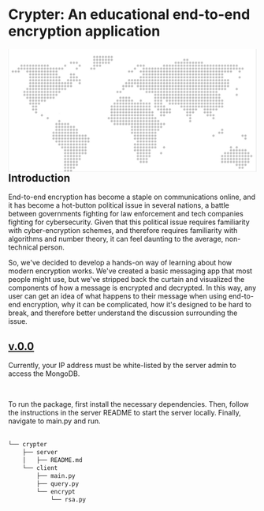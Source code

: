 <h1> Crypter: An educational end-to-end encryption application </h1>
<img src="./doc/Screen%20Shot%202021-03-10%20at%204.52.36%20PM.png"
     alt="Not sure what the map has to do with it tbh...but it looks cool"
     style="float: left; margin-right: 10px;" />

<br>
<h2> Introduction </h2>
<p> End-to-end encryption has become a staple on communications online, and it has become a hot-button political issue in several nations, a battle between governments fighting for law enforcement and tech companies fighting for cybersecurity. Given that this political issue requires familiarity with cyber-encryption schemes, and therefore requires familiarity with algorithms and number theory, it can feel daunting to the average, non-technical person.</p> 
<p> So, we've decided to develop a hands-on way of learning about how modern encryption works. We've created a basic messaging app that most people might use, but we've stripped back the curtain and visualized the components of how a message is encrypted and decrypted. In this way, any user can get an idea of what happens to their message when using end-to-end encryption, why it can be complicated, how it's designed to be hard to break, and therefore better understand the discussion surrounding the issue.</p>

<h2> <u> v.0.0 </u> </h2>
<p>Currently, your IP address must be white-listed by the server admin to access the MongoDB.</p> 
<br>
<p>To run the package, first install the necessary dependencies. Then, follow the instructions in the server README to start the server locally. Finally, navigate to main.py and run. </p> 

<pre>
<code>
└── crypter 
    ├── server
    │   ├── README.md
    └── client
        ├── main.py
        ├── query.py
        └── encrypt
            └── rsa.py
</code>
</pre>